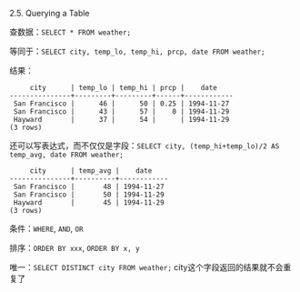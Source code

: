 2.5. Querying a Table

查数据：`SELECT * FROM weather;`

等同于：`SELECT city, temp_lo, temp_hi, prcp, date FROM weather;`

结果：
```
     city      | temp_lo | temp_hi | prcp |    date
---------------+---------+---------+------+------------
 San Francisco |      46 |      50 | 0.25 | 1994-11-27
 San Francisco |      43 |      57 |    0 | 1994-11-29
 Hayward       |      37 |      54 |      | 1994-11-29
(3 rows)
```

还可以写表达式，而不仅仅是字段：`SELECT city, (temp_hi+temp_lo)/2 AS temp_avg, date FROM weather;`

```
     city      | temp_avg |    date
---------------+----------+------------
 San Francisco |       48 | 1994-11-27
 San Francisco |       50 | 1994-11-29
 Hayward       |       45 | 1994-11-29
(3 rows)
```

条件：`WHERE`, `AND`, `OR`

排序：`ORDER BY xxx`, `ORDER BY x, y`

唯一：`SELECT DISTINCT city FROM weather;` city这个字段返回的结果就不会重复了
